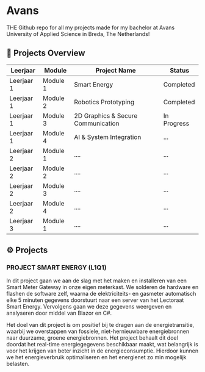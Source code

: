 # Avans

THE Github repo for all my projects made for my bachelor at Avans University of Applied Science in Breda, The Netherlands!


## 🚀 Projects Overview

| Leerjaar   | Module   | Project Name                           | Status       |
|------------|----------|----------------------------------------|--------------|
| Leerjaar 1 | Module 1 | Smart Energy                           | Completed    |
| Leerjaar 1 | Module 2 | Robotics Prototyping                   | Completed    |
| Leerjaar 1 | Module 3 | 2D Graphics & Secure Communication     | In Progress  |
| Leerjaar 1 | Module 4 | AI & System Integration                | ...          |
| Leerjaar 2 | Module 1 | ....     | ...         |
| Leerjaar 2 | Module 2 | ....     | ...         |
| Leerjaar 2 | Module 3 | ....     | ...         |
| Leerjaar 2 | Module 4 | ....     | ...         |
| Leerjaar 3 | Module 1 | ....     | ...         |




## ⚙️ Projects

### PROJECT SMART ENERGY (L1Q1)

In dit project gaan we aan de slag met het maken en installeren van een Smart Meter Gateway in onze eigen meterkast. We solderen de hardware en flashen de software zelf, waarna de elektriciteits- en gasmeter automatisch elke 5 minuten gegevens doorstuurt naar een server van het Lectoraat Smart Energy. Vervolgens gaan we deze gegevens weergeven en analyseren door middel van Blazor en C#.

Het doel van dit project is om positief bij te dragen aan de energietransitie, waarbij we overstappen van fossiele, niet-hernieuwbare energiebronnen naar duurzame, groene energiebronnen. Het project behaalt dit doel doordat het real-time energiegegevens beschikbaar maakt, wat belangrijk is voor het krijgen van beter inzicht in de energieconsumptie. Hierdoor kunnen we het energieverbruik optimaliseren en het energienet zo min mogelijk belasten.
